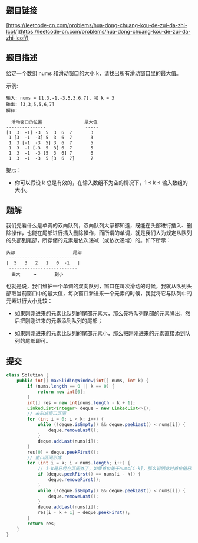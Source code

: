 ## 题目链接

[https://leetcode-cn.com/problems/hua-dong-chuang-kou-de-zui-da-zhi-lcof/](https://leetcode-cn.com/problems/hua-dong-chuang-kou-de-zui-da-zhi-lcof/)

## 题目描述

给定一个数组 nums 和滑动窗口的大小 k，请找出所有滑动窗口里的最大值。

示例:

```
输入: nums = [1,3,-1,-3,5,3,6,7], 和 k = 3
输出: [3,3,5,5,6,7] 
解释: 

  滑动窗口的位置                最大值
---------------               -----
[1  3  -1] -3  5  3  6  7       3
 1 [3  -1  -3] 5  3  6  7       3
 1  3 [-1  -3  5] 3  6  7       5
 1  3  -1 [-3  5  3] 6  7       5
 1  3  -1  -3 [5  3  6] 7       6
 1  3  -1  -3  5 [3  6  7]      7
```

提示：

- 你可以假设 k 总是有效的，在输入数组不为空的情况下，1 ≤ k ≤ 输入数组的大小。

## 题解

我们先看什么是单调的双向队列，双向队列大家都知道，既能在头部进行插入、删除操作，也能在尾部进行插入删除操作，而所谓的单调，就是我们人为规定从队列的头部到尾部，所存储的元素是依次递减（或依次递增）的。如下所示：

```
头部                      尾部
 --------------------------
|  5   3   2   1   0  -1   |
 --------------------------
  由大     →       到小
```

也就是说，我们维护一个单调的双向队列，窗口在每次滑动的时候，我就从队列头部取当前窗口中的最大值，每次窗口新进来一个元素的时候，我就将它与队列中的元素进行大小比较：

- 如果刚刚进来的元素比队列的尾部元素大，那么先将队列尾部的元素弹出，然后把刚刚进来的元素添到队列的尾部；

- 如果刚刚进来的元素比队列的尾部元素小，那么把刚刚进来的元素直接添到队列的尾部即可。

## 提交

```java
class Solution {
    public int[] maxSlidingWindow(int[] nums, int k) {
        if (nums.length == 0 || k == 0) {
            return new int[0];
        }
        int[] res = new int[nums.length - k + 1];
        LinkedList<Integer> deque = new LinkedList<>();
        // 未形成窗口区间
        for (int i = 0; i < k; i++) {
            while (!deque.isEmpty() && deque.peekLast() < nums[i]) {
                deque.removeLast();
            }
            deque.addLast(nums[i]);
        }
        res[0] = deque.peekFirst();
        // 窗口区间形成
        for (int i = k; i < nums.length; i++) {
            // i-k是已经在区间外了，如果首位等于nums[i-k]，那么说明此时首位值已经不再区间内了，需要删除
            if (deque.peekFirst() == nums[i - k]) {
                deque.removeFirst();
            }
            while (!deque.isEmpty() && deque.peekLast() < nums[i]) {
                deque.removeLast();
            }
            deque.addLast(nums[i]);
            res[i - k + 1] = deque.peekFirst();
        }
        return res;
    }
}
```